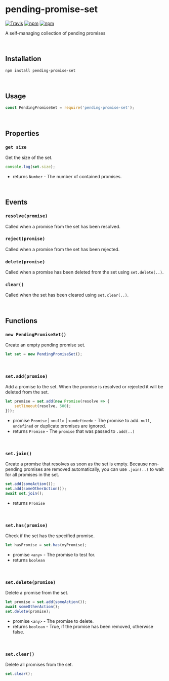 # pending-promise-set

[![Travis](https://img.shields.io/travis/mpt0/node-pending-promise-set.svg)]()
[![npm](https://img.shields.io/npm/v/pending-promise-set.svg)]()
[![npm](https://img.shields.io/npm/l/pending-promise-set.svg)]()

A self-managing collection of pending promises

<br/>



## Installation
```bash
npm install pending-promise-set
```

<br/>



## Usage
```js
const PendingPromiseSet = require('pending-promise-set');
```

<br/>



## Properties

### `get size`
Get the size of the set.
```js
console.log(set.size);
```
+ returns `Number` - The number of contained promises.

<br/>



## Events

### `resolve(promise)`
Called when a promise from the set has been resolved.

### `reject(promise)`
Called when a promise from the set has been rejected.

### `delete(promise)`
Called when a promise has been deleted from the set using `set.delete(..)`.

### `clear()`
Called when the set has been cleared using `set.clear(..)`.

<br/>



## Functions

### `new PendingPromiseSet()`
Create an empty pending promise set.
```js
let set = new PendingPromiseSet();
```

<br/>



### `set.add(promise)`
Add a promise to the set. When the promise is resolved or rejected it will be deleted from the set.
```js
let promise = set.add(new Promise(resolve => {
	setTimeout(resolve, 500);
}));
```
+ promise `Promise` | `<null>` | `<undefined>` - The promise to add. `null`, `undefined` or duplicate promises are ignored.
+ returns `Promise` - The `promise` that was passed to `.add(..)`

<br/>



### `set.join()`
Create a promise that resolves as soon as the set is empty. Because non-pending promises are removed automatically, you can use `.join(..)` to wait for all promises in the set.
```js
set.add(someAction());
set.add(someOtherAction());
await set.join();
```
+ returns `Promise`

<br/>



### `set.has(promise)`
Check if the set has the specified promise.
```js
let hasPromise = set.has(myPromise);
```
+ promise `<any>` - The promise to test for.
+ returns `boolean`

<br/>



### `set.delete(promise)`
Delete a promise from the set.
```js
let promise = set.add(someAction());
await someOtherAction();
set.delete(promise);
```
+ promise `<any>` - The promise to delete.
+ returns `boolean` - True, if the promise has been removed, otherwise false.

<br/>



### `set.clear()`
Delete all promises from the set.
```js
set.clear();
```
